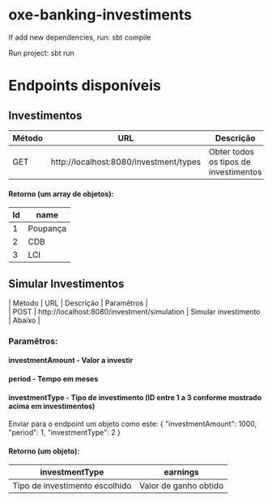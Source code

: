 # oxe-banking-investiments

If add new dependencies, run:
sbt compile

Run project:
sbt run

# Endpoints disponíveis

 ## Investimentos
 
| Método | URL                                               |             Descrição                    |     Paramêtros       |    
|--------|---------------------------------------------------|------------------------------------------|----------------------|
| GET    | http://localhost:8080/investment/types            | Obter todos os tipos de investimentos    | Nenhum               |


#### Retorno (um array de objetos):
| Id | name      |         
|----|-----------|
| 1  | Poupança  | 
| 2  | CDB       | 
| 3  | LCI       | 


 ## Simular Investimentos

| Método | URL                                               |             Descrição                    |     Paramêtros       |   
| POST   | http://localhost:8080/investment/simulation       | Simular investimento                     |       Abaixo         |

### Paramêtros:
#### investmentAmount - Valor a investir
#### period - Tempo em meses
#### investmentType - Tipo de investimento (ID entre 1 a 3 conforme mostrado acima em investimentos)

Enviar para o endpoint um objeto como este:
{
    "investmentAmount": 1000,
    "period": 1,
    "investmentType": 2
}

#### Retorno (um objeto):
| investmentType                  | earnings              |         
|----------------                 |-----------------------|
| Tipo de investimento escolhido  | Valor de ganho obtido | 

